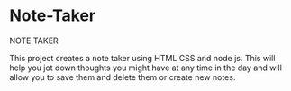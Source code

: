 # Note-Taker


NOTE TAKER 

This project creates a note taker using HTML CSS and node js. This will help you jot down thoughts you might have at any time in the day and will allow you to save them and delete them or create new notes. 


